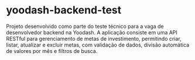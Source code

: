 # yoodash-backend-test
Projeto desenvolvido como parte do teste técnico para a vaga de desenvolvedor backend na Yoodash. A aplicação consiste em uma API RESTful para gerenciamento de metas de investimento, permitindo criar, listar, atualizar e excluir metas, com validação de dados, divisão automática de valores por mês e filtros de busca.
